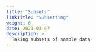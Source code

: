 ```yaml
---
title: "Subsets"
linkTitle: "Subsetting"
weight: 6
date: 2021-03-07
description: >
  Taking subsets of sample data
---
```



